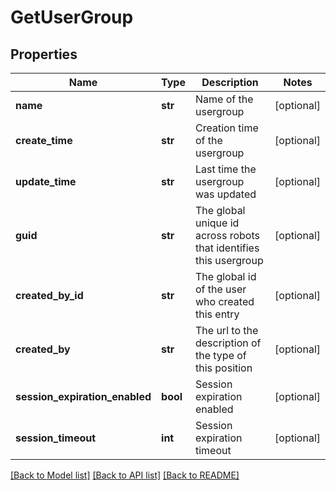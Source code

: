 # GetUserGroup

## Properties
Name | Type | Description | Notes
------------ | ------------- | ------------- | -------------
**name** | **str** | Name of the usergroup | [optional] 
**create_time** | **str** | Creation time of the usergroup | [optional] 
**update_time** | **str** | Last time the usergroup was updated | [optional] 
**guid** | **str** | The global unique id across robots that identifies this usergroup | [optional] 
**created_by_id** | **str** | The global id of the user who created this entry | [optional] 
**created_by** | **str** | The url to the description of the type of this position | [optional] 
**session_expiration_enabled** | **bool** | Session expiration enabled | [optional] 
**session_timeout** | **int** | Session expiration timeout | [optional] 

[[Back to Model list]](../README.md#documentation-for-models) [[Back to API list]](../README.md#documentation-for-api-endpoints) [[Back to README]](../README.md)


